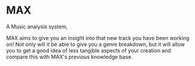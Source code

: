 # MAX
A Music analysis system,

MAX aims to give you an insight into that new track you have been working on! 
Not only will it be able to give you a genre breakdown, but it will allow you 
to get a good idea of less tangible aspects of your creation and compare this with 
MAX's previous knowledge base.
